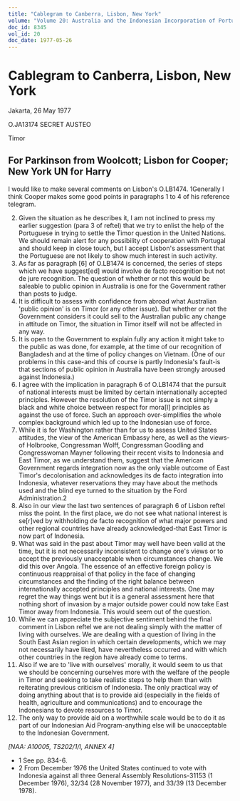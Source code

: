 ```yaml
---
title: "Cablegram to Canberra, Lisbon, New York"
volume: "Volume 20: Australia and the Indonesian Incorporation of Portuguese Timor, 1974-1976"
doc_id: 8345
vol_id: 20
doc_date: 1977-05-26
---
```


# Cablegram to Canberra, Lisbon, New York

Jakarta, 26 May 1977

O.JA13174 SECRET AUSTEO

Timor

## For Parkinson from Woolcott; Lisbon for Cooper; New York UN for Harry

I would like to make several comments on Lisbon's O.LB1474. 1Generally I think Cooper makes some good points in paragraphs 1 to 4 of his reference telegram.

  2. Given the situation as he describes it, I am not inclined to press my earlier suggestion (para 3 of reftel) that we try to enlist the help of the Portuguese in trying to settle the Timor question in the United Nations. We should remain alert for any possibility of cooperation with Portugal and should keep in close touch, but I accept Lisbon's assessment that the Portuguese are not likely to show much interest in such activity.
  3. As far as paragraph [6] of O.LB1474 is concerned, the series of steps which we have suggest[ed] would involve de facto recognition but not de jure recognition. The question of whether or not this would be saleable to public opinion in Australia is one for the Government rather than posts to judge.
  4. It is difficult to assess with confidence from abroad what Australian 'public opinion' is on Timor (or any other issue). But whether or not the Government considers it could sell to the Australian public any change in attitude on Timor, the situation in Timor itself will not be affected in any way.
  5. It is open to the Government to explain fully any action it might take to the public as was done, for example, at the time of our recognition of Bangladesh and at the time of policy changes on Vietnam. (One of our problems in this case-and this of course is partly Indonesia's fault-is that sections of public opinion in Australia have been strongly aroused against Indonesia.)
  6. I agree with the implication in paragraph 6 of O.LB1474 that the pursuit of national interests must be limited by certain internationally accepted principles. However the resolution of the Timor issue is not simply a black and white choice between respect for mora[l] principles as against the use of force. Such an approach over-simplifies the whole complex background which led up to the Indonesian use of force.
  7. While it is for Washington rather than for us to assess United States attitudes, the view of the American Embassy here, as well as the views-of Holbrooke, Congressman Wolff, Congressman Goodling and Congresswoman Mayner following their recent visits to Indonesia and East Timor, as we understand them, suggest that the American Government regards integration now as the only viable outcome of East Timor's decolonisation and acknowledges its de facto integration into Indonesia, whatever reservations they may have about the methods used and the blind eye turned to the situation by the Ford Administration.2
  8. Also in our view the last two sentences of paragraph 6 of Lisbon reftel miss the point. In the first place, we do not see what national interest is se[r]ved by withholding de facto recognition of what major powers and other regional countries have already acknowledged-that East Timor is now part of Indonesia.
  9. What was said in the past about Timor may well have been valid at the time, but it is not necessarily inconsistent to change one's views or to accept the previously unacceptable when circumstances change. We did this over Angola. The essence of an effective foreign policy is continuous reappraisal of that policy in the face of changing circumstances and the finding of the right balance between internationally accepted principles and national interests. One may regret the way things went but it is a general assessment here that nothing short of invasion by a major outside power could now take East Timor away from Indonesia. This would seem out of the question.
  10. While we can appreciate the subjective sentiment behind the final comment in Lisbon reftel we are not dealing simply with the matter of living with ourselves. We are dealing with a question of living in the South East Asian region in which certain developments, which we may not necessarily have liked, have nevertheless occurred and with which other countries in the region have already come to terms.
  11. Also if we are to 'live with ourselves' morally, it would seem to us that we should be concerning ourselves more with the welfare of the people in Timor and seeking to take realistic steps to help them than with reiterating previous criticism of Indonesia. The only practical way of doing anything about that is to provide aid (especially in the fields of health, agriculture and communications) and to encourage the Indonesians to devote resources to Timor.
  12. The only way to provide aid on a worthwhile scale would be to do it as part of our Indonesian Aid Program-anything else will be unacceptable to the Indonesian Government.



_[NAA: A10005, TS202/1/l, ANNEX 4]_

  * 1 See pp. 834-6. 
  * 2  From December 1976 the United States continued to vote with Indonesia against all three General Assembly Resolutions-31153 (1 December 1976), 32/34 (28 November 1977), and 33/39 (13 December 1978).


